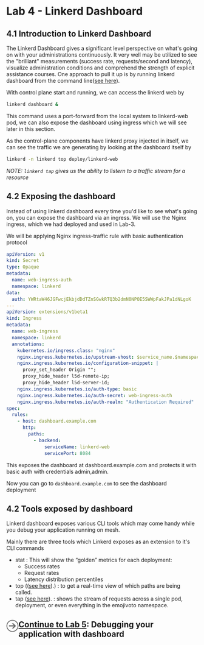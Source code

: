 # Lab 4 - Linkerd Dashboard

## 4.1 Introduction to Linkerd Dashboard

The Linkerd Dashboard gives a significant level perspective on what's going on with your administrations continuously. It very well may be utilized to see the "brilliant" measurements (success rate, requests/second and latency), visualize administration conditions and comprehend the strength of explicit assistance courses. One approach to pull it up is by running linkerd dashboard from the command line([see here](img/stat.png)).

With control plane start and running, we can access the linkerd web by

```sh
linkerd dashboard &
```

This command uses a port-forward from the local system to linkerd-web pod, we can also expose the dashboard using ingress which we will see later in this section.

As the control-plane components have linkerd proxy injected in itself, we can see the traffic we are generating by looking at the dashboard itself by

```sh
linkerd -n linkerd top deploy/linkerd-web
```

_NOTE: `linkerd tap` gives us the ability to listern to a traffic stream for a resource_

## 4.2 Exposing the dashboard

Instead of using linkerd dashboard every time you'd like to see what's going on, you can expose the dashboard via an ingress. We will use the Nginx ingress, which we had deployed and used in Lab-3.

We will be applying Nginx ingress-traffic rule with basic authentication protocol

```yaml
apiVersion: v1
kind: Secret
type: Opaque
metadata:
  name: web-ingress-auth
  namespace: linkerd
data:
  auth: YWRtaW46JGFwcjEkbjdDdTZnSGwkRTQ3b2dmN0NPOE5SWWpFakJPa1dNLgoK
---
apiVersion: extensions/v1beta1
kind: Ingress
metadata:
  name: web-ingress
  namespace: linkerd
  annotations:
    kubernetes.io/ingress.class: "nginx"
    nginx.ingress.kubernetes.io/upstream-vhost: $service_name.$namespace.svc.cluster.local:8084
    nginx.ingress.kubernetes.io/configuration-snippet: |
      proxy_set_header Origin "";
      proxy_hide_header l5d-remote-ip;
      proxy_hide_header l5d-server-id;
    nginx.ingress.kubernetes.io/auth-type: basic
    nginx.ingress.kubernetes.io/auth-secret: web-ingress-auth
    nginx.ingress.kubernetes.io/auth-realm: "Authentication Required"
spec:
  rules:
    - host: dashboard.example.com
      http:
        paths:
          - backend:
              serviceName: linkerd-web
              servicePort: 8084
```

This exposes the dashboard at dashboard.example.com and protects it with basic auth with credentials admin,admin.

Now you can go to `dashboard.example.com` to see the dashboard deployment

## 4.2 Tools exposed by dashboard

Linkerd dashboard exposes various CLI tools which may come handy while you debug your application running on mesh.

Mainly there are three tools which Linkerd exposes as an extension to it's CLI commands

- stat : This will show the “golden” metrics for each deployment:
  - Success rates
  - Request rates
  - Latency distribution percentiles
- top (([see here](img/top.png)).) : to get a real-time view of which paths are being called.
- tap ([see here](img/tap.png)). : shows the stream of requests across a single pod, deployment, or even everything in the emojivoto namespace.

<h2>
  <a href="../lab-5/README.md">
  <img src="../img/go.svg" width="32" height="32" align="left" />
  Continue to Lab 5</a>: Debugging your application with dashboard
  </h2>
